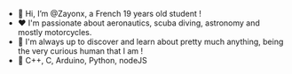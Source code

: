 - 👋 Hi, I’m @Zayonx, a French 19 years old student !
- ❤️ I'm passionate about aeronautics, scuba diving, astronomy and mostly motorcycles.
- 👀 I'm always up to discover and learn about pretty much anything, being the very curious human that I am !
- 🌱 C++, C, Arduino, Python, nodeJS
